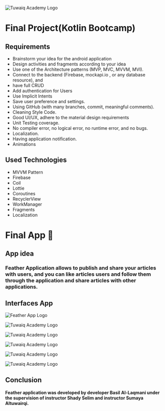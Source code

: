 
![Tuwaiq Academy Logo](https://camo.githubusercontent.com/37ca472e2afb74974a0314d89af8f470422a79582bed0d188f9927777230195d/68747470733a2f2f6c61756e63682e73612f6173736574732f696d616765732f6c6f676f732f7475776169712d61636164656d792d6c6f676f2e737667)


# Final Project(Kotlin Bootcamp)

## **Requirements**

- Brainstorm your idea for the android application
- Design activities and fragments according to your idea
- Use one of the Architecture patterns (MVP, MVC, MVVM, MVI).
- Connect to the backend (Firebase, mockapi.io , or any database resource), and
- have full CRUD
- Add authentication for Users
- Use Implicit Intents
- Save user preference and settings.
- Using GitHub (with many branches, commit, meaningful comments).
- Cleaning Style Code.
- Good UI/UX, adhere to the material design requirements
- Unit Testing coverage.
- No compiler error, no logical error, no runtime error, and no bugs.
- Localization.
- Having application notification.
- Animations



## **Used Technologies**
- MVVM Pattern
- Firebase
- Coil
- Lottie
- Coroutines
- RecyclerView
- WorkManager
- Fragments
- Localization

# **Final App 🎉**

## App idea

### Feather  Application allows  to publish and share your articles with users, and you can like articles  users and follow them through the application and share articles with other applications.


## Interfaces App
![Feather App Logo](https://user-images.githubusercontent.com/91476827/148527193-6db4948f-8337-4888-b193-669311ad3764.png)


![Tuwaiq Academy Logo](https://user-images.githubusercontent.com/91476827/149834101-a0a34bc3-4e4d-4f71-9313-32036d691adb.jpg)


![Tuwaiq Academy Logo](https://user-images.githubusercontent.com/91476827/149834104-63b37ab0-73f1-46f5-8494-1e3dfec1b5aa.jpg)


![Tuwaiq Academy Logo](https://user-images.githubusercontent.com/91476827/149834108-f3cbf180-a956-49df-8226-425859c65b6a.jpg)


![Tuwaiq Academy Logo](https://user-images.githubusercontent.com/91476827/149834094-aa4c9db6-913d-437d-afab-c151af8816b8.jpg)


![Tuwaiq Academy Logo](https://user-images.githubusercontent.com/91476827/149834115-5a864de4-fd6d-4b9f-a354-597521c0ad83.jpg)



## Conclusion
#### Feather application was developed by developer Basil Al-Laqmani under the supervision of instructor Shady Selim and instructor Sumaya Altuwairqi.



